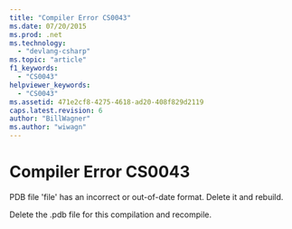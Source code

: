 ```yaml
---
title: "Compiler Error CS0043"
ms.date: 07/20/2015
ms.prod: .net
ms.technology: 
  - "devlang-csharp"
ms.topic: "article"
f1_keywords: 
  - "CS0043"
helpviewer_keywords: 
  - "CS0043"
ms.assetid: 471e2cf8-4275-4618-ad20-408f829d2119
caps.latest.revision: 6
author: "BillWagner"
ms.author: "wiwagn"
---
```

# Compiler Error CS0043
PDB file 'file' has an incorrect or out-of-date format. Delete it and rebuild.  
  
 Delete the .pdb file for this compilation and recompile.
